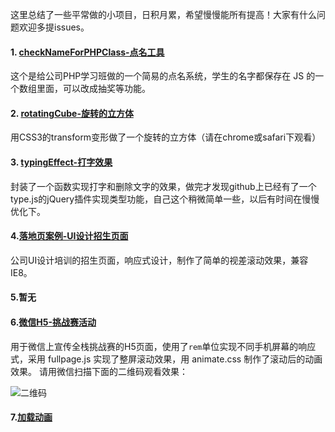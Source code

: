 这里总结了一些平常做的小项目，日积月累，希望慢慢能所有提高！大家有什么问题欢迎多提issues。
#### 1. [checkNameForPHPClass-点名工具](https://htmlpreview.github.io/?https://github.com/Koreyhan/someProjects/blob/master/001.checkNameForPHPClass/index.html)
这个是给公司PHP学习班做的一个简易的点名系统，学生的名字都保存在 JS 的一个数组里面，可以改成抽奖等功能。
#### 2. [rotatingCube-旋转的立方体](https://htmlpreview.github.io/?https://github.com/Koreyhan/someProjects/blob/master/002.rotatingCube/index.html)

用CSS3的transform变形做了一个旋转的立方体（请在chrome或safari下观看）
#### 3. [typingEffect-打字效果](https://htmlpreview.github.io/?https://github.com/Koreyhan/someProjects/blob/master/003.typingEffect/index.html)
封装了一个函数实现打字和删除文字的效果，做完才发现github上已经有了一个type.js的jQuery插件实现类型功能，自己这个稍微简单一些，以后有时间在慢慢优化下。
#### 4.[落地页案例-UI设计招生页面](https://htmlpreview.github.io/?https://github.com/Koreyhan/someProjects/blob/master/004.UILandingPage/index.html)
公司UI设计培训的招生页面，响应式设计，制作了简单的视差滚动效果，兼容IE8。
#### 5.暂无
#### 6.[微信H5-挑战赛活动](https://htmlpreview.github.io/?https://github.com/Koreyhan/someProjects/blob/master/006.ucaiChallenge/index.html)
用于微信上宣传全栈挑战赛的H5页面，使用了<code>rem</code>单位实现不同手机屏幕的响应式，采用 fullpage.js 实现了整屏滚动效果，用 animate.css 制作了滚动后的动画效果。
请用微信扫描下面的二维码观看效果：

![二维码](http://oamfqhi9c.bkt.clouddn.com/blog_201608_ucaiChallenge.png)

#### 7.[加载动画](https://htmlpreview.github.io/?https://github.com/Koreyhan/someProjects/blob/master/006.ucaiChallenge/index.html)
